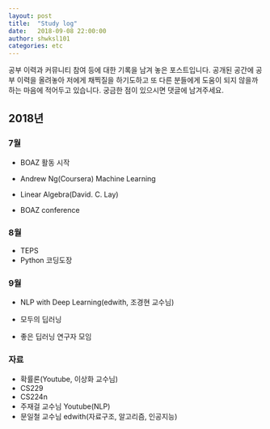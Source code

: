 ```yaml
---
layout: post
title:  "Study log"
date:   2018-09-08 22:00:00
author: shwksl101
categories: etc
---
```


공부 이력과 커뮤니티 참여 등에 대한 기록을 남겨 놓은 포스트입니다. 공개된 공간에 공부 이력을 올려놓아 저에게 채찍질을 하기도하고 또 다른 분들에게 도움이 되지 않을까 하는 마음에 적어두고 있습니다. 궁금한 점이 있으시면 댓글에 남겨주세요.

## 2018년

### 7월

* BOAZ 활동 시작
* Andrew Ng(Coursera) Machine Learning
* Linear Algebra(David. C. Lay)

* BOAZ conference

### 8월

* TEPS
* Python 코딩도장

### 9월

* NLP with Deep Learning(edwith, 조경현 교수님)
* 모두의 딥러닝

* 좋은 딥러닝 연구자 모임

### 자료

* 확률론(Youtube, 이상화 교수님)
* CS229
* CS224n
* 주재걸 교수님 Youtube(NLP)
* 문일철 교수님 edwith(자료구조, 알고리즘, 인공지능)
